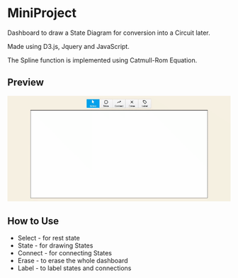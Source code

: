 # MiniProject
Dashboard to draw a State Diagram for conversion into a Circuit later. 
  
Made using D3.js, Jquery and JavaScript.    
  
The Spline function is implemented using Catmull-Rom Equation.    
  
## Preview
![Preview](https://github.com/shubham242/MiniProject/blob/main/miniproject.gif)
  
## How to Use
* Select - for rest state
* State - for drawing States
* Connect - for connecting States
* Erase - to erase the whole dashboard
* Label - to label states and connections

